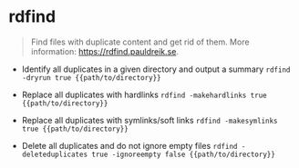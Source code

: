 # rdfind
> Find files with duplicate content and get rid of them.
> More information: <https://rdfind.pauldreik.se>.

- Identify all duplicates in a given directory and output a summary
`rdfind -dryrun true {{path/to/directory}}`

- Replace all duplicates with hardlinks
`rdfind -makehardlinks true {{path/to/directory}}`

- Replace all duplicates with symlinks/soft links
`rdfind -makesymlinks true {{path/to/directory}}`

- Delete all duplicates and do not ignore empty files
`rdfind -deleteduplicates true -ignoreempty false {{path/to/directory}}`
